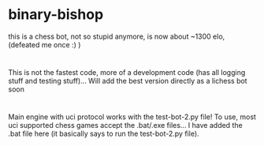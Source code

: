 # binary-bishop

this is a chess bot, 
not so stupid anymore, is now about ~1300 elo, (defeated me once :) )

#
This is not the fastest code, more of a development code (has all logging stuff and testing stuff)... 
Will add the best version directly as a lichess bot soon

#
Main engine with uci protocol works with the test-bot-2.py file! To use, most uci supported chess games accept the .bat/.exe files... I have added the .bat file here (it basically says to run the test-bot-2.py file).

